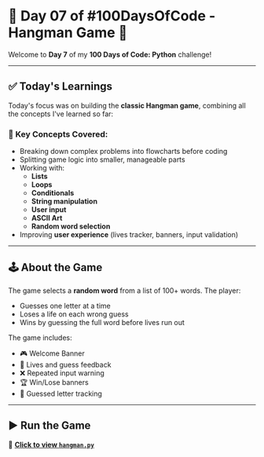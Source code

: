 # 🎯 Day 07 of #100DaysOfCode - Hangman Game 🐍

Welcome to **Day 7** of my **100 Days of Code: Python** challenge!

---

## ✅ Today's Learnings

Today's focus was on building the **classic Hangman game**, combining all the concepts I've learned so far:

### 🧠 Key Concepts Covered:
- Breaking down complex problems into flowcharts before coding
- Splitting game logic into smaller, manageable parts
- Working with:
  - **Lists**
  - **Loops**
  - **Conditionals**
  - **String manipulation**
  - **User input**
  - **ASCII Art**
  - **Random word selection**
- Improving **user experience** (lives tracker, banners, input validation)

---

## 🕹 About the Game

The game selects a **random word** from a list of 100+ words. The player:
- Guesses one letter at a time
- Loses a life on each wrong guess
- Wins by guessing the full word before lives run out

The game includes:
- 🎮 Welcome Banner
- 💬 Lives and guess feedback
- ❌ Repeated input warning
- 🏆 Win/Lose banners
- 📌 Guessed letter tracking

---

## ▶️ Run the Game

🔗 **[Click to view `hangman.py`](./Hangman_Game.py)**


